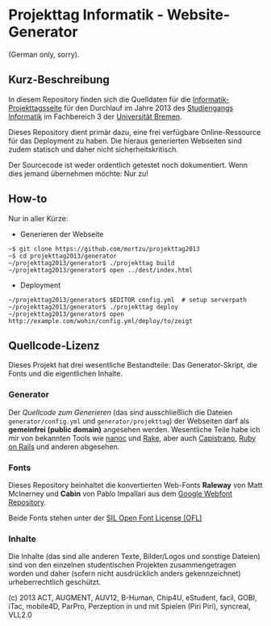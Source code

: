 # Projekttag Informatik - Website-Generator

(German only, sorry).

## Kurz-Beschreibung

In diesem Repository finden sich die Quelldaten für die
[Informatik-Projekttagsseite](http://www.informatik.uni-bremen.de/projekttag)
für den Durchlauf im Jahre 2013 des [Studiengangs Informatik](http://www.informatik.uni-bremen.de)
im Fachbereich 3 der [Universität Bremen](http://www.uni-bremen.de).

Dieses Repository dient primär dazu, eine frei verfügbare Online-Ressource für das Deployment zu
haben. Die hieraus generierten Webseiten sind zudem statisch und daher nicht sicherheitskritisch.

Der Sourcecode ist weder ordentlich getestet noch dokumentiert. Wenn dies jemand übernehmen
möchte: Nur zu!

## How-to

Nur in aller Kürze:

- Generieren der Webseite

```
~$ git clone https://github.com/mortzu/projekttag2013
~$ cd projekttag2013/generator
~/projekttag2013/generator$ ./projekttag build
~/projekttag2013/generator$ open ../dest/index.html
```

- Deployment

```
~/projekttag2013/generator$ $EDITOR config.yml  # setup serverpath
~/projekttag2013/generator$ ./projekttag deploy
~/projekttag2013/generator$ open http://example.com/wohin/config.yml/deploy/to/zeigt
```

## Quellcode-Lizenz

Dieses Projekt hat drei wesentliche Bestandteile: Das Generator-Skript, die
Fonts und die eigentlichen Inhalte.

### Generator

Der *Quellcode zum Generieren* (das sind ausschließlich die Dateien `generator/config.yml` und
`generator/projekttag`) der Webseiten darf als **gemeinfrei (public domain)** angesehen werden.
Wesentliche Teile habe ich mir von bekannten Tools wie [nanoc](http://nanoc.stoneship.org/) und
[Rake](http://rake.rubyforge.org), aber auch [Capistrano](https://github.com/capistrano/capistrano),
[Ruby on Rails](http://www.rubyonrails.org) und anderen abgesehen.

### Fonts

Dieses Repository beinhaltet die konvertierten Web-Fonts **Raleway** von Matt McInerney und
**Cabin** von Pablo Impallari aus dem [Google Webfont Repository](http://www.google.com/webfonts).

Beide Fonts stehen unter der [SIL Open Font License
(OFL)](http://scripts.sil.org/cms/scripts/page.php?site_id=nrsi&id=OFL)

### Inhalte

Die Inhalte (das sind alle anderen Texte, Bilder/Logos und sonstige Dateien) sind von den einzelnen
studentischen Projekten zusammengetragen worden und daher (sofern nicht ausdrücklich anders
gekennzeichnet) urheberrechtlich geschützt.

(c) 2013  ACT, AUGMENT, AUV12, B-Human, Chip4U, eStudent, facil, GOBI, iTac, mobile4D, ParPro, Perzeption in und mit Spielen (Piri Piri), syncreal, VLL2.0
